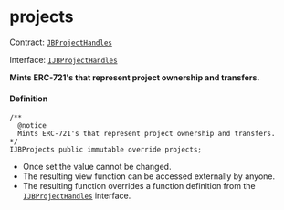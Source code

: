 # projects

Contract: [`JBProjectHandles`](/api/contracts/or-utilities/jbprojecthandles/README.md)​‌

Interface: [`IJBProjectHandles`](/api/interfaces/ijbprojecthandles.md)

**Mints ERC-721's that represent project ownership and transfers.**

#### Definition

```
/** 
  @notice 
  Mints ERC-721's that represent project ownership and transfers.
*/ 
IJBProjects public immutable override projects;
```

* Once set the value cannot be changed.
* The resulting view function can be accessed externally by anyone.
* The resulting function overrides a function definition from the [`IJBProjectHandles`](/api/interfaces/ijbprojecthandles.md) interface.

